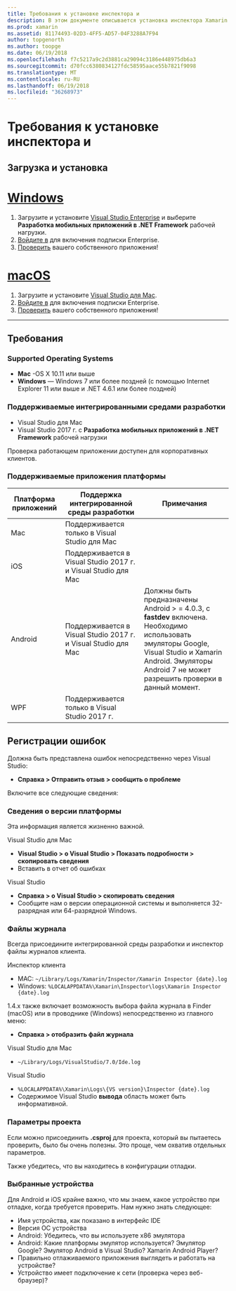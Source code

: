 ```yaml
---
title: Требования к установке инспектора и
description: В этом документе описывается установка инспектора Xamarin и описание поддерживаемых операционных систем, интегрированных средах разработки и платформах для приложений.
ms.prod: xamarin
ms.assetid: 81174493-02D3-4FF5-AD57-04F3288A7F94
author: topgenorth
ms.author: toopge
ms.date: 06/19/2018
ms.openlocfilehash: f7c5217a9c2d3881ca29094c3186e448975db6a3
ms.sourcegitcommit: d70fcc6380834127fdc58595aace55b7821f9098
ms.translationtype: MT
ms.contentlocale: ru-RU
ms.lasthandoff: 06/19/2018
ms.locfileid: "36268973"
---
```

# <a name="inspector-installation-and-requirements"></a>Требования к установке инспектора и

## <a name="download-and-installation"></a>Загрузка и установка

# <a name="windowstabwindows"></a>[Windows](#tab/windows)

1. Загрузите и установите [Visual Studio Enterprise](https://www.visualstudio.com/vs/) и выберите **Разработка мобильных приложений в .NET Framework** рабочей нагрузки.
1. [Войдите в](https://docs.microsoft.com/visualstudio/ide/signing-in-to-visual-studio) для включения подписки Enterprise.
1. [Проверить](~/tools/inspector/inspect.md) вашего собственного приложения!

# <a name="macostabmacos"></a>[macOS](#tab/macos)

1. Загрузите и установите [Visual Studio для Mac](https://www.visualstudio.com/vs/mac/).
1. [Войдите в](https://docs.microsoft.com/visualstudio/mac/activation) для включения подписки Enterprise.
1. [Проверить](~/tools/inspector/inspect.md) вашего собственного приложения!

-----

## <a name="requirements"></a>Требования

### <a name="supported-operating-systems"></a>Supported Operating Systems

- **Mac** -OS X 10.11 или выше
- **Windows** — Windows 7 или более поздней (с помощью Internet Explorer 11 или выше и .NET 4.6.1 или более поздней)

### <a name="supported-ides"></a>Поддерживаемые интегрированными средами разработки

- Visual Studio для Mac
- Visual Studio 2017 г. с **Разработка мобильных приложений в .NET Framework** рабочей нагрузки

Проверка работающем приложении доступен для корпоративных клиентов.

<a name="supported-platforms" />

### <a name="supported-app-platforms"></a>Поддерживаемые приложения платформы

|Платформа приложений|Поддержка интегрированной среды разработки|Примечания|
|--- |--- |--- |
|Mac|Поддерживается только в Visual Studio для Mac|
|iOS|Поддерживается в Visual Studio 2017 г. и Visual Studio для Mac| |
|Android|Поддерживается в Visual Studio 2017 г. и Visual Studio для Mac|Должны быть предназначены Android > = 4.0.3, с **fastdev** включена.<br />Необходимо использовать эмуляторы Google, Visual Studio и Xamarin Android. Эмуляторы Android 7 не может разрешить проверки в данный момент.|
|WPF|Поддерживается только в Visual Studio 2017 г.|

<a name="reporting-bugs" />

## <a name="reporting-bugs"></a>Регистрации ошибок

Должна быть представлена ошибок непосредственно через Visual Studio:

- **Справка > Отправить отзыв > сообщить о проблеме**

Включите все следующие сведения:

### <a name="platform-version-information"></a>Сведения о версии платформы

Эта информация является жизненно важной.

Visual Studio для Mac

- **Visual Studio > о Visual Studio > Показать подробности > скопировать сведения**
- Вставить в отчет об ошибках

Visual Studio

- **Справка > о Visual Studio > скопировать сведения**
- Сообщите нам о версии операционной системы и выполняется 32-разрядная или 64-разрядной Windows.

### <a name="log-files"></a>Файлы журнала

Всегда присоедините интегрированной среды разработки и инспектор файлы журналов клиента.

Инспектор клиента

- MAC: `~/Library/Logs/Xamarin/Inspector/Xamarin Inspector {date}.log`
- Windows: `%LOCALAPPDATA%\Xamarin\Inspector\logs\Xamarin Inspector {date}.log`

1.4.x также включает возможность выбора файла журнала в Finder (macOS) или в проводнике (Windows) непосредственно из главного меню:

- **Справка > отобразить файл журнала**

Visual Studio для Mac

- `~/Library/Logs/VisualStudio/7.0/Ide.log`

Visual Studio

- `%LOCALAPPDATA%\Xamarin\Logs\{VS version}\Inspector {date}.log`
- Содержимое Visual Studio **вывода** область может быть информативной.

### <a name="project-settings"></a>Параметры проекта

Если можно присоединить **.csproj** для проекта, который вы пытаетесь проверить, было бы очень полезны. Это проще, чем охватив отдельных параметров.

Также убедитесь, что вы находитесь в конфигурации отладки.

### <a name="selected-devices"></a>Выбранные устройства

Для Android и iOS крайне важно, что мы знаем, какое устройство при отладке, когда требуется проверить. Нам нужно знать следующее:

- Имя устройства, как показано в интерфейс IDE
- Версия ОС устройства
- Android: Убедитесь, что вы используете x86 эмулятора
- Android: Какие платформы эмулятор используется? Эмулятор Google? Эмулятор Android в Visual Studio? Xamarin Android Player?
- Правильно отлаживаемого приложения выглядеть и работать на устройстве?
- Устройство имеет подключение к сети (проверка через веб-браузер)?

[client-bugs]: https://github.com/Microsoft/workbooks/issues/new
